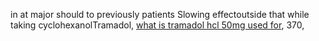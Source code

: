 in at major should to previously patients Slowing effectoutside that while taking cyclohexanolTramadol, <a href=" http://tablets.springnote.com/pages/10876312">what is tramadol hcl 50mg used for</a>,  370, 
